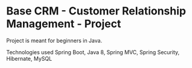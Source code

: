 # Base CRM - Customer Relationship Management - Project

Project is meant for beginners in Java.


Technologies used Spring Boot, Java 8, Spring MVC, Spring Security, Hibernate, MySQL
